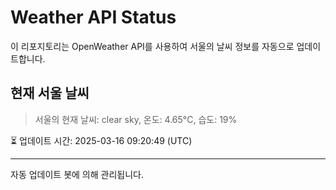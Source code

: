 
# Weather API Status

이 리포지토리는 OpenWeather API를 사용하여 서울의 날씨 정보를 자동으로 업데이트합니다.

## 현재 서울 날씨
> 서울의 현재 날씨: clear sky, 온도: 4.65°C, 습도: 19%

⏳ 업데이트 시간: 2025-03-16 09:20:49 (UTC)

---
자동 업데이트 봇에 의해 관리됩니다.
